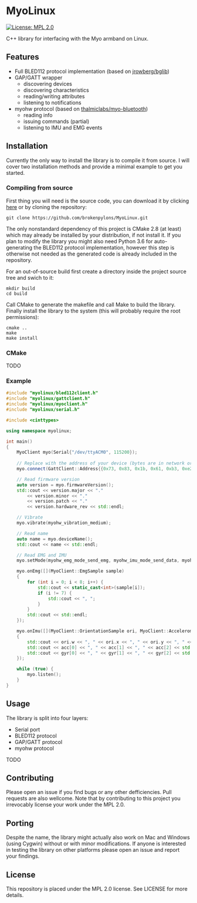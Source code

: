 # MyoLinux

[![License: MPL 2.0](https://img.shields.io/badge/License-MPL%202.0-brightgreen.svg)](https://opensource.org/licenses/MPL-2.0)

C++ library for interfacing with the Myo armband on Linux. 

## Features

* Full BLED112 protocol implementation (based on [jrowberg/bglib](https://github.com/jrowberg/bglib))
* GAP/GATT wrapper
  * discovering devices
  * discovering characteristics
  * reading/writing attributes
  * listening to notifications
* myohw protocol (based on [thalmiclabs/myo-bluetooth](https://github.com/thalmiclabs/myo-bluetooth))
  * reading info
  * issuing commands (partial)
  * listening to IMU and EMG events

## Installation

Currently the only way to install the library is to compile it from source. I will cover two installation methods and provide a minimal example to get you started.

### Compiling from source

First thing you will need is the source code, you can download it by clicking [here](https://github.com/brokenpylons/MyoLinux/archive/master.zip) or by cloning the repository:

```
git clone https://github.com/brokenpylons/MyoLinux.git
```

The only nonstandard dependency of this project is CMake 2.8 (at least) which may already be installed by your distribution, if not install it. If you plan to modify the library you might also need Python 3.6 for auto-generating the BLED112 protocol implementation, however this step is otherwise not needed as the generated code is already included in the repository.

For an out-of-source build first create a directory inside the project source tree and swich to it:

```
mkdir build
cd build
```

Call CMake to generate the makefile and call Make to build the library. Finally install the library to the system (this will probably require the root permissions):

```
cmake ..
make
make install
```

### CMake

TODO

### Example

``` cpp
#include "myolinux/bled112client.h"
#include "myolinux/gattclient.h"
#include "myolinux/myoclient.h"
#include "myolinux/serial.h"

#include <cinttypes>

using namespace myolinux;

int main()
{
    MyoClient myo(Serial{"/dev/ttyACM0", 115200});
    
    // Replace with the address of your device (bytes are in network order)
    myo.connect(GattClient::Address{{0x73, 0x83, 0x1b, 0x61, 0xb3, 0xe2}}); 

    // Read firmware version
    auto version = myo.firmwareVersion();
    std::cout << version.major << "."
        << version.minor << "."
        << version.patch << "."
        << version.hardware_rev << std::endl;

    // Vibrate
    myo.vibrate(myohw_vibration_medium);

    // Read name
    auto name = myo.deviceName();
    std::cout << name << std::endl;

    // Read EMG and IMU
    myo.setMode(myohw_emg_mode_send_emg, myohw_imu_mode_send_data, myohw_classifier_mode_disabled);

    myo.onEmg([](MyoClient::EmgSample sample)
    {
        for (int i = 0; i < 8; i++) {
            std::cout << static_cast<int>(sample[i]);
            if (i != 7) {
                std::cout << ", ";
            }
        }
        std::cout << std::endl;
    });

    myo.onImu([](MyoClient::OrientationSample ori, MyoClient::AccelerometerSample acc, MyoClient::GyroscopeSample gyr)
    {
        std::cout << ori.w << ", " << ori.x << ", " << ori.y << ", " <<  ori.z << std::endl;
        std::cout << acc[0] << ", " << acc[1] << ", " << acc[2] << std::endl;
        std::cout << gyr[0] << ", " << gyr[1] << ", " << gyr[2] << std::endl;
    });

    while (true) {
        myo.listen();
    }
}
```

## Usage

The library is split into four layers:

* Serial port
* BLED112 protocol
* GAP/GATT protocol
* myohw protocol

TODO

## Contributing

Please open an issue if you find bugs or any other defficiencies. Pull requests are also wellcome. Note that by contributing to this project you irrevocably license your work under the MPL 2.0.

## Porting

Despite the name, the library might actually also work on Mac and Windows (using Cygwin) without or with minor modifications. If anyone is interested in testing the library on other platforms please open an issue and report your findings.

## License

This repository is placed under the MPL 2.0 license. See LICENSE for more details.
